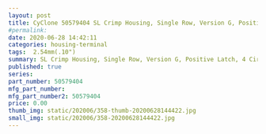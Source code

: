 ```yaml
---
layout: post
title: CyClone 50579404 SL Crimp Housing, Single Row, Version G, Positive Latch, 4 Circuits, Black
#permalink: 
date: 2020-06-28 14:42:11
categories: housing-terminal
tags:  2.54mm(.10")
summary: SL Crimp Housing, Single Row, Version G, Positive Latch, 4 Circuits, Black
published: true 
series: 
part_number: 50579404
mfg_part_number: 
mfg_part_number2: 50579404
price: 0.00
thumb_img: static/202006/358-thumb-20200628144422.jpg
small_img: static/202006/358-20200628144422.jpg
---
```



